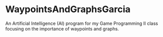 # WaypointsAndGraphsGarcia
An Artificial Intelligence (AI) program for my Game Programming II class focusing on the importance of waypoints and graphs.

